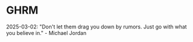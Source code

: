 # GHRM

2025-03-02: "Don't let them drag you down by rumors. Just go with what you believe in." - Michael Jordan